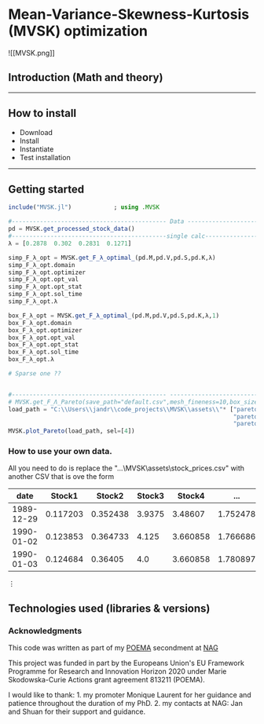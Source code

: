# Mean-Variance-Skewness-Kurtosis (MVSK) optimization 
![[MVSK.png]]

## Introduction (Math and theory)


---
## How to install
- Download
- Install
- Instantiate
- Test installation

---

## Getting started
```Julia
include("MVSK.jl")            ; using .MVSK     

#-------------------------------------------- Data -------------------------------------------- 
pd = MVSK.get_processed_stock_data()
#--------------------------------------------single calc-------------------------------------------- 
λ = [0.2878  0.302  0.2831  0.1271]

simp_F_λ_opt = MVSK.get_F_λ_optimal_(pd.M,pd.V,pd.S,pd.K,λ)
simp_F_λ_opt.domain
simp_F_λ_opt.optimizer 
simp_F_λ_opt.opt_val
simp_F_λ_opt.opt_stat
simp_F_λ_opt.sol_time
simp_F_λ_opt.λ

box_F_λ_opt = MVSK.get_F_λ_optimal_(pd.M,pd.V,pd.S,pd.K,λ,1)
box_F_λ_opt.domain
box_F_λ_opt.optimizer 
box_F_λ_opt.opt_val
box_F_λ_opt.opt_stat
box_F_λ_opt.sol_time
box_F_λ_opt.λ

# Sparse one ??


#-------------------------------------------- -------------------------------------------- 
# MVSK.get_F_Λ_Pareto(save_path="default.csv",mesh_fineness=10,box_size=0,sub=0)
load_path = "C:\\Users\\jandr\\code_projects\\MVSK\\assets\\"* ["pareto_071122_40_simp_sparse_5.csv",
                                                                "pareto_261022_40_simp.csv",
                                                                "pareto_271022_40_box.csv"][2]
MVSK.plot_Pareto(load_path, sel=[4])
```



### How to use your own data.
All you need to do is replace the "...\MVSK\assets\stock_prices.csv" with another CSV that is ove the form

|date|Stock1|Stock2|Stock3|Stock4|...|
|---|---|---|---|---|---|
|1989-12-29|0.117203|0.352438|3.9375|3.48607 |1.752478|2.365775|1.766756|
|1990-01-02|0.123853|0.364733|4.125 |3.660858|1.766686|2.398184|1.766756|
|1990-01-03|0.124684|0.36405 |4.0   |3.660858|1.780897|2.356   |0.173216|
$\vdots$



## Technologies used (libraries & versions)


### Acknowledgments
This code was written as part of my [POEMA](http://poema-network.eu/) secondment at [NAG](https://www.nag.com/)

This project was funded in part by the Europeans Union's EU Framework Programme for Research and Innovation Horizon 2020 under Marie Skodowska-Curie Actions grant agreement 813211 (POEMA).

I would like to thank:
    1. my promoter Monique Laurent for her guidance and patience throughout the duration of my PhD.
    2. my contacts at NAG: Jan and Shuan for their support and guidance.










